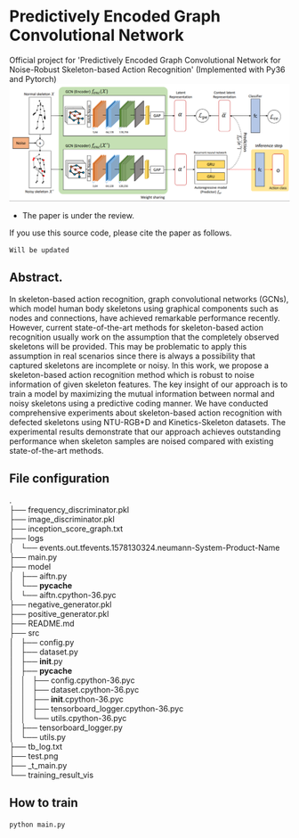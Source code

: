 # Predictively Encoded Graph Convolutional Network
Official project for 'Predictively Encoded Graph Convolutional Network for Noise-Robust Skeleton-based Action Recognition'
(Implemented with Py36 and Pytorch)
![](./123.png)


* The paper is under the review.

If you use this source code, please cite the paper as follows. 
~~~
Will be updated
~~~


## Abstract.
In skeleton-based action recognition, graph convolutional networks (GCNs), which model human body
skeletons using graphical components such as nodes and connections, have achieved remarkable performance recently. However, current state-of-the-art methods for skeleton-based action recognition usually work on the assumption that the completely observed skeletons will be provided. This may be problematic to apply this assumption in real scenarios since there is always a possibility that captured skeletons are incomplete or noisy. In this work, we propose a skeleton-based action recognition method which is robust to noise information of given skeleton features. The key insight of our approach is to train a model by maximizing the mutual information between normal and noisy skeletons using a predictive coding manner. We have conducted comprehensive experiments about skeleton-based action recognition with defected skeletons using NTU-RGB+D and Kinetics-Skeleton datasets. The experimental results demonstrate that our approach achieves outstanding performance when skeleton samples are noised compared with existing state-of-the-art methods.

## File configuration
.<br>
├── frequency_discriminator.pkl<br>
├── image_discriminator.pkl<br>
├── inception_score_graph.txt<br>
├── logs<br>
│   └── events.out.tfevents.1578130324.neumann-System-Product-Name<br>
├── main.py<br>
├── model<br>
│   ├── aiftn.py<br>
│   └── __pycache__<br>
│       └── aiftn.cpython-36.pyc<br>
├── negative_generator.pkl<br>
├── positive_generator.pkl<br>
├── README.md<br>
├── src<br>
│   ├── config.py<br>
│   ├── dataset.py<br>
│   ├── __init__.py<br>
│   ├── __pycache__<br>
│   │   ├── config.cpython-36.pyc<br>
│   │   ├── dataset.cpython-36.pyc<br>
│   │   ├── __init__.cpython-36.pyc<br>
│   │   ├── tensorboard_logger.cpython-36.pyc<br>
│   │   └── utils.cpython-36.pyc<br>
│   ├── tensorboard_logger.py<br>
│   └── utils.py<br>
├── tb_log.txt<br>
├── test.png<br>
├── _t_main.py<br>
└── training_result_vis<br>


## How to train
~~~
python main.py
~~~
